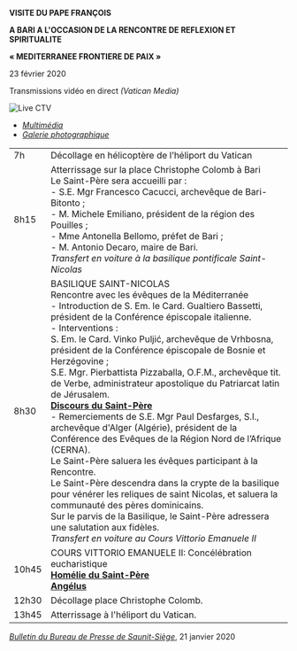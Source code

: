 **VISITE DU PAPE FRANÇOIS**

**A BARI A L'OCCASION DE LA RENCONTRE DE REFLEXION ET SPIRITUALITE**

**« MEDITERRANEE FRONTIERE DE PAIX »**

23 février 2020

Transmissions vidéo en direct *(Vatican Media)*

![Live CTV](http://w2.vatican.va/content/dam/francesco/images/img/player.jpg)

- *[Multimédia](http://www.vatican.va/content/francesco/fr/events/event.dir.html/content/vaticanevents/fr/2020/2/23/visita-bari.html)*
- *[Galerie photographique](http://www.photogallery.va/content/photogallery/fr/eventi/bari2020.html)*

|     |     |
| --- | --- |
| 7h | Décollage en hélicoptère de l’héliport du Vatican |
| 8h15 | Atterrissage sur la place Christophe Colomb à Bari<br>Le Saint-Père sera accueilli par :<br>\- S.E. Mgr Francesco Cacucci, archevêque de Bari-Bitonto ;<br>\- M. Michele Emiliano, président de la région des Pouilles ;<br>\- Mme Antonella Bellomo, préfet de Bari ;<br>\- M. Antonio Decaro, maire de Bari.<br>*Transfert en voiture à la basilique pontificale Saint-Nicolas* |
| 8h30 | BASILIQUE SAINT-NICOLAS<br>Rencontre avec les évêques de la Méditerranée<br>\- Introduction de S. Em. le Card. Gualtiero Bassetti, président de la Conférence épiscopale italienne.<br>\- Interventions :<br>S. Em. le Card. Vinko Puljić, archevêque de Vrhbosna, président de la Conférence épiscopale de Bosnie et Herzégovine ;<br>S.E. Mgr. Pierbattista Pizzaballa, O.F.M., archevêque tit. de Verbe, administrateur apostolique du Patriarcat latin de Jérusalem.<br>**[Discours du Saint-Père](http://w2.vatican.va/content/francesco/fr/events/event.dir.html/content/vaticanevents/fr/2020/2/23/vescovi-delmediterraneo-bari.html)**<br>\- Remerciements de S.E. Mgr Paul Desfarges, S.I., archevêque d'Alger (Algérie), président de la Conférence des Evêques de la Région Nord de l’Afrique (CERNA).<br>Le Saint-Père saluera les évêques participant à la Rencontre.<br>Le Saint-Père descendra dans la crypte de la basilique pour vénérer les reliques de saint Nicolas, et saluera la communauté des pères dominicains.<br>Sur le parvis de la Basilique, le Saint-Père adressera une salutation aux fidèles.<br>*Transfert en voiture au Cours Vittorio Emanuele II* |
| 10h45 | COURS VITTORIO EMANUELE II: Concélébration eucharistique <br>**[Homélie du Saint-Père](http://www.vatican.va/content/francesco/fr/events/event.dir.html/content/vaticanevents/fr/2020/2/23/messa-bari.html)**<br>**[Angélus](http://www.vatican.va/content/francesco/fr/events/event.dir.html/content/vaticanevents/fr/2020/2/23/angelus.html)** |
| 12h30 | Décollage place Christophe Colomb. |
| 13h45 | Atterrissage à l'héliport du Vatican. |

*[Bulletin du Bureau de Presse de Saunit-Siège](https://press.vatican.va/content/salastampa/it/bollettino/pubblico/2020/01/21/0040/00084.html)*, 21 janvier 2020